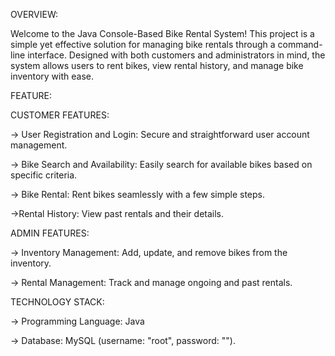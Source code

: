 OVERVIEW:

Welcome to the Java Console-Based Bike Rental System! This project is a simple yet effective solution for managing bike rentals through a command-line interface. Designed with both customers and administrators in mind, the system allows users to rent bikes, view rental history, and manage bike inventory with ease.

FEATURE:

CUSTOMER FEATURES:

-> User Registration and Login: Secure and straightforward user account management.

-> Bike Search and Availability: Easily search for available bikes based on specific criteria.

-> Bike Rental: Rent bikes seamlessly with a few simple steps.

->Rental History: View past rentals and their details.

ADMIN FEATURES:

-> Inventory Management: Add, update, and remove bikes from the inventory.

-> Rental Management: Track and manage ongoing and past rentals.

TECHNOLOGY STACK:

-> Programming Language: Java

-> Database: MySQL (username: "root", password: "").
